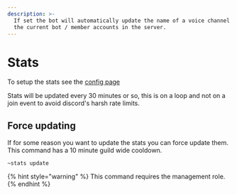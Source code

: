 ```yaml
---
description: >-
  If set the bot will automatically update the name of a voice channel to match
  the current bot / member accounts in the server.
---
```


# Stats

To setup the stats see the [config page](../startup/setup/config.md#bot-stats-voice-channel)

Stats will be updated every 30 minutes or so, this is on a loop and not on a join event to avoid discord's harsh rate limits.

## Force updating

If for some reason you want to update the stats you can force update them. This command has a 10 minute guild wide cooldown.

`~stats update`

{% hint style="warning" %}
This command requires the management role.
{% endhint %}
